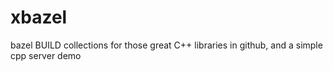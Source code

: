 # xbazel
bazel BUILD collections for those great C++  libraries in github, and a simple cpp server demo
